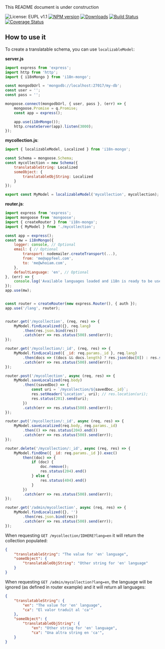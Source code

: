 This README document is under construction

![License: EUPL v1.1](http://img.shields.io/badge/License-EUPL_v1.1-blue.svg?style=flat)
[![NPM version](http://img.shields.io/npm/v/i18n-mongo.svg?style=flat)](https://npmjs.org/package/i18n-mongo)
[![Downloads](http://img.shields.io/npm/dm/i18n-mongo.svg?style=flat)](https://npmjs.org/package/i18n-mongo)
[![Build Status](https://travis-ci.org/appfeel/i18n-mongo.svg?branch=master)](https://travis-ci.org/appfeel/i18n-mongo)
[![Coverage Status](https://coveralls.io/repos/github/appfeel/i18n-mongo/badge.svg)](https://coveralls.io/github/appfeel/i18n-mongo)

## How to use it

To create a translatable schema, you can use `localizableModel`:

**server.js**

```js
import express from 'express';
import http from 'http';
import { i18nMongo } from 'i18n-mongo';

const mongodbUrl = 'mongodb://localhost:27017/my-db';
const user = '';
const pass = '';

mongoose.connect(mongodbUrl, { user, pass }, (err) => {
    mongoose.Promise = q.Promise;
    const app = express();

    app.use(i18nMongo());
    http.createServer(app).listen(3000);
});
```

**mycollection.js**:

```js
import { localizableModel, Localized } from 'i18n-mongo';

const Schema = mongoose.Schema;
const mycollection = new Schema({
    translatableString: Localized
    someObject: {
        translatableObjString: Localized
    }
});

export const MyModel = localizableModel('mycollection', mycollection);
```

**router.js**:

```js
import express from 'express';
import mongoose from 'mongoose';
import { createRouter } from 'i18n-mongo';
import { MyModel } from './mycollection';

const app = express();
const mw = i18nMongo({
    logger: console, // Optional
    email: { // Optional
        transport: nodemailer.createTransport(...),
        from: 'me@appfeel.com',
        to: 'me@whoiam.com',
    },
    defaultLanguage: 'en', // Optional
}, (err) => {
    console.log('Available languages loaded and i18n is ready to be used');
});
app.use(mw);


const router = createRouter(new express.Router(), { auth });
app.use('/lang', router);


router.get('/mycollection', (req, res) => {
    MyModel.findLocalized({}, req.lang)
        .then(res.json.bind(res))
        .catch(err => res.status(500).send(err));
});

router.get('/mycollection/:_id', (req, res) => {
    MyModel.findLocalized({ _id: req.params._id }, req.lang)
        .then(docs => ((docs && docs.length) ? res.json(doc[0]) : res.status(404).end())
        .catch(err => res.status(500).send(err));
});

router.post('/mycollection', async (req, res) => {
    MyModel.saveLocalized(req.body)
        .then((savedDoc) => {
            const uri = `/mycollection/${savedDoc._id}`;
            res.setHeader('Location', uri); // res.location(uri);
            res.status(201).send(uri);
        })
        .catch(err => res.status(500).send(err));
});

router.put('/mycollection/:_id', async (req, res) => {
    MyModel.saveLocalized(req.body, req.params._id)
        .then(() => res.status(204).end())
        .catch(err => res.status(500).send(err));
});

router.delete('/mycollection/:_id', async (req, res) => {
    MyModel.findOne({ _id: req.params._id }).exec()
        then((doc) => {
            if (doc) {
                doc.remove();
                res.status(204).end()
            } else {
                res.status(404).end()
            }
        })
        .catch(err => res.status(500).send(err));
});

router.get('/admin/mycollection', async (req, res) => {
    MyModel.findLocalized({}, '')
        .then(res.json.bind(res))
        .catch(err => res.status(500).send(err));
});
```

When requesting `GET /mycollection/IDHERE?lang=en` it will return the collection populated:

```json
{
    "translatableString": "The value for 'en' language",
    "someObject": {
        "translatableObjString": "Other string for 'en' language"
    }
}
```

When requesting `GET /admin/mycollection?lang=en`, the language will be ignored (as defined in router example) and it will return all languages:

```json
{
    "translatableString": {
        "en": "The value for 'en' language",
        "ca": "El valor traduït al 'ca'"
    },
    "someObject": {
        "translatableObjString": {
            "en": "Other string for 'en' language",
            "ca": "Una altra string en 'ca'",
    }
}
```

